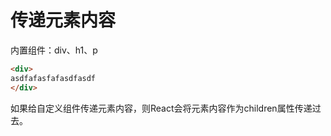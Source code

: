 # 传递元素内容

内置组件：div、h1、p

```html
<div>
asdfafasfafasdfasdf
</div>
```

如果给自定义组件传递元素内容，则React会将元素内容作为children属性传递过去。
